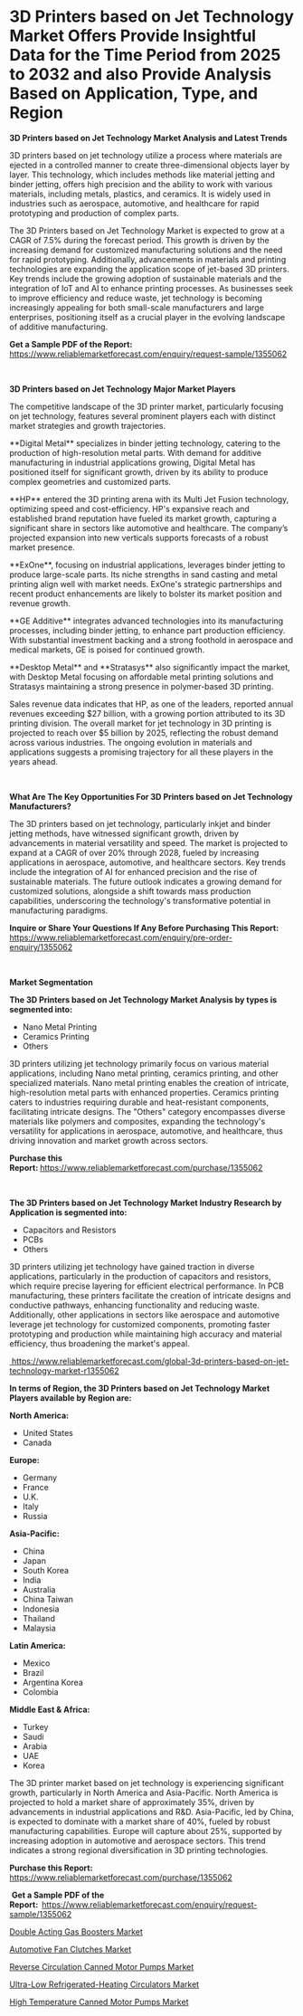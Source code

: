 <p><h1>3D Printers based on Jet Technology Market Offers Provide Insightful Data for the Time Period from 2025 to 2032 and also Provide Analysis Based on Application, Type, and Region</h1></p><p><strong>3D Printers based on Jet Technology Market Analysis and Latest Trends</strong></p>
<p><p>3D printers based on jet technology utilize a process where materials are ejected in a controlled manner to create three-dimensional objects layer by layer. This technology, which includes methods like material jetting and binder jetting, offers high precision and the ability to work with various materials, including metals, plastics, and ceramics. It is widely used in industries such as aerospace, automotive, and healthcare for rapid prototyping and production of complex parts.</p><p>The 3D Printers based on Jet Technology Market is expected to grow at a CAGR of 7.5% during the forecast period. This growth is driven by the increasing demand for customized manufacturing solutions and the need for rapid prototyping. Additionally, advancements in materials and printing technologies are expanding the application scope of jet-based 3D printers. Key trends include the growing adoption of sustainable materials and the integration of IoT and AI to enhance printing processes. As businesses seek to improve efficiency and reduce waste, jet technology is becoming increasingly appealing for both small-scale manufacturers and large enterprises, positioning itself as a crucial player in the evolving landscape of additive manufacturing.</p></p>
<p><strong>Get a Sample PDF of the Report:&nbsp;</strong> <a href="https://www.reliablemarketforecast.com/enquiry/request-sample/1355062?utm_campaign=1998&utm_medium=2&utm_source=Github&utm_content=ia&utm_term=28022025&utm_id=3d-printers-based-on-jet-technology">https://www.reliablemarketforecast.com/enquiry/request-sample/1355062</a></p>
<p>&nbsp;</p>
<p><strong>3D Printers based on Jet Technology Major Market Players</strong></p>
<p><p>The competitive landscape of the 3D printer market, particularly focusing on jet technology, features several prominent players each with distinct market strategies and growth trajectories. </p><p>**Digital Metal** specializes in binder jetting technology, catering to the production of high-resolution metal parts. With demand for additive manufacturing in industrial applications growing, Digital Metal has positioned itself for significant growth, driven by its ability to produce complex geometries and customized parts.</p><p>**HP** entered the 3D printing arena with its Multi Jet Fusion technology, optimizing speed and cost-efficiency. HP's expansive reach and established brand reputation have fueled its market growth, capturing a significant share in sectors like automotive and healthcare. The company’s projected expansion into new verticals supports forecasts of a robust market presence.</p><p>**ExOne**, focusing on industrial applications, leverages binder jetting to produce large-scale parts. Its niche strengths in sand casting and metal printing align well with market needs. ExOne's strategic partnerships and recent product enhancements are likely to bolster its market position and revenue growth.</p><p>**GE Additive** integrates advanced technologies into its manufacturing processes, including binder jetting, to enhance part production efficiency. With substantial investment backing and a strong foothold in aerospace and medical markets, GE is poised for continued growth.</p><p>**Desktop Metal** and **Stratasys** also significantly impact the market, with Desktop Metal focusing on affordable metal printing solutions and Stratasys maintaining a strong presence in polymer-based 3D printing.</p><p>Sales revenue data indicates that HP, as one of the leaders, reported annual revenues exceeding $27 billion, with a growing portion attributed to its 3D printing division. The overall market for jet technology in 3D printing is projected to reach over $5 billion by 2025, reflecting the robust demand across various industries. The ongoing evolution in materials and applications suggests a promising trajectory for all these players in the years ahead.</p></p>
<p>&nbsp;</p>
<p><strong>What Are The Key Opportunities For 3D Printers based on Jet Technology Manufacturers?</strong></p>
<p><p>The 3D printers based on jet technology, particularly inkjet and binder jetting methods, have witnessed significant growth, driven by advancements in material versatility and speed. The market is projected to expand at a CAGR of over 20% through 2028, fueled by increasing applications in aerospace, automotive, and healthcare sectors. Key trends include the integration of AI for enhanced precision and the rise of sustainable materials. The future outlook indicates a growing demand for customized solutions, alongside a shift towards mass production capabilities, underscoring the technology's transformative potential in manufacturing paradigms.</p></p>
<p><strong>Inquire or Share Your Questions If Any Before Purchasing This Report:</strong> <a href="https://www.reliablemarketforecast.com/enquiry/pre-order-enquiry/1355062?utm_campaign=1998&utm_medium=2&utm_source=Github&utm_content=ia&utm_term=28022025&utm_id=3d-printers-based-on-jet-technology">https://www.reliablemarketforecast.com/enquiry/pre-order-enquiry/1355062</a></p>
<p>&nbsp;</p>
<p><strong>Market Segmentation</strong></p>
<p><strong>The 3D Printers based on Jet Technology Market Analysis by types is segmented into:</strong></p>
<p><ul><li>Nano Metal Printing</li><li>Ceramics Printing</li><li>Others</li></ul></p>
<p><p>3D printers utilizing jet technology primarily focus on various material applications, including Nano metal printing, ceramics printing, and other specialized materials. Nano metal printing enables the creation of intricate, high-resolution metal parts with enhanced properties. Ceramics printing caters to industries requiring durable and heat-resistant components, facilitating intricate designs. The "Others" category encompasses diverse materials like polymers and composites, expanding the technology's versatility for applications in aerospace, automotive, and healthcare, thus driving innovation and market growth across sectors.</p></p>
<p><strong>Purchase this Report:&nbsp;</strong><a href="https://www.reliablemarketforecast.com/purchase/1355062?utm_campaign=1998&utm_medium=2&utm_source=Github&utm_content=ia&utm_term=28022025&utm_id=3d-printers-based-on-jet-technology">https://www.reliablemarketforecast.com/purchase/1355062</a></p>
<p>&nbsp;</p>
<p><strong>The 3D Printers based on Jet Technology Market Industry Research by Application is segmented into:</strong></p>
<p><ul><li>Capacitors and Resistors</li><li>PCBs</li><li>Others</li></ul></p>
<p><p>3D printers utilizing jet technology have gained traction in diverse applications, particularly in the production of capacitors and resistors, which require precise layering for efficient electrical performance. In PCB manufacturing, these printers facilitate the creation of intricate designs and conductive pathways, enhancing functionality and reducing waste. Additionally, other applications in sectors like aerospace and automotive leverage jet technology for customized components, promoting faster prototyping and production while maintaining high accuracy and material efficiency, thus broadening the market's appeal.</p></p>
<p><a href="https://www.reliablemarketforecast.com/global-3d-printers-based-on-jet-technology-market-r1355062?utm_campaign=1998&utm_medium=2&utm_source=Github&utm_content=ia&utm_term=28022025&utm_id=3d-printers-based-on-jet-technology">&nbsp;https://www.reliablemarketforecast.com/global-3d-printers-based-on-jet-technology-market-r1355062</a></p>
<p><strong>In terms of Region, the 3D Printers based on Jet Technology Market Players available by Region are:</strong></p>
<p>
    <p> <strong> North America: </strong>
        <ul>
            <li>United States</li>
            <li>Canada</li>
        </ul>
        </p> 
    <p> <strong> Europe: </strong>
        <ul>
            <li>Germany</li>
            <li>France</li>
            <li>U.K.</li>
            <li>Italy</li>
            <li>Russia</li>
        </ul>
        </p> 
    <p> <strong> Asia-Pacific: </strong>
        <ul>
            <li>China</li>
            <li>Japan</li>
            <li>South Korea</li>
            <li>India</li>
            <li>Australia</li>
            <li>China Taiwan</li>
            <li>Indonesia</li>
            <li>Thailand</li>
            <li>Malaysia</li>
        </ul>
        </p> 
    <p> <strong> Latin America: </strong>
        <ul>
            <li>Mexico</li>
            <li>Brazil</li>
            <li>Argentina Korea</li>
            <li>Colombia</li>
        </ul>
        </p> 
    <p> <strong> Middle East & Africa: </strong>
        <ul>
            <li>Turkey</li>
            <li>Saudi</li>
            <li>Arabia</li>
            <li>UAE</li>
            <li>Korea</li>
        </ul>
    </p>
    </p>
<p><p>The 3D printer market based on jet technology is experiencing significant growth, particularly in North America and Asia-Pacific. North America is projected to hold a market share of approximately 35%, driven by advancements in industrial applications and R&D. Asia-Pacific, led by China, is expected to dominate with a market share of 40%, fueled by robust manufacturing capabilities. Europe will capture about 25%, supported by increasing adoption in automotive and aerospace sectors. This trend indicates a strong regional diversification in 3D printing technologies.</p></p>
<p><strong>Purchase this Report: </strong><a href="https://www.reliablemarketforecast.com/purchase/1355062?utm_campaign=1998&utm_medium=2&utm_source=Github&utm_content=ia&utm_term=28022025&utm_id=3d-printers-based-on-jet-technology">https://www.reliablemarketforecast.com/purchase/1355062</a></p>
<p>&nbsp;<strong>Get a Sample PDF of the Report:&nbsp;&nbsp;</strong><a href="https://www.reliablemarketforecast.com/enquiry/request-sample/1355062?utm_campaign=1998&utm_medium=2&utm_source=Github&utm_content=ia&utm_term=28022025&utm_id=3d-printers-based-on-jet-technology">https://www.reliablemarketforecast.com/enquiry/request-sample/1355062</a></p>
<p><strong></strong></p>
<p><p><a href="https://github.com/ashepherd82/Market-Research-Report-List-7/blob/main/double-acting-gas-boosters-market.md?utm_campaign=1998&utm_medium=2&utm_source=Github&utm_content=ia&utm_term=28022025&utm_id=3d-printers-based-on-jet-technology">Double Acting Gas Boosters Market</a></p><p><a href="https://github.com/pockettifere14/Market-Research-Report-List-1/blob/main/automotive-fan-clutches-market.md?utm_campaign=1998&utm_medium=2&utm_source=Github&utm_content=ia&utm_term=28022025&utm_id=3d-printers-based-on-jet-technology">Automotive Fan Clutches Market</a></p><p><a href="https://github.com/reeseberro3j/Market-Research-Report-List-1/blob/main/reverse-circulation-canned-motor-pumps-market.md?utm_campaign=1998&utm_medium=2&utm_source=Github&utm_content=ia&utm_term=28022025&utm_id=3d-printers-based-on-jet-technology">Reverse Circulation Canned Motor Pumps Market</a></p><p><a href="https://github.com/nemcemakoi/Market-Research-Report-List-1/blob/main/ultra-low-refrigerated-heating-circulators-market.md?utm_campaign=1998&utm_medium=2&utm_source=Github&utm_content=ia&utm_term=28022025&utm_id=3d-printers-based-on-jet-technology">Ultra-Low Refrigerated-Heating Circulators Market</a></p><p><a href="https://github.com/billejuman43/Market-Research-Report-List-1/blob/main/high-temperature-canned-motor-pumps-market.md?utm_campaign=1998&utm_medium=2&utm_source=Github&utm_content=ia&utm_term=28022025&utm_id=3d-printers-based-on-jet-technology">High Temperature Canned Motor Pumps Market</a></p></p>